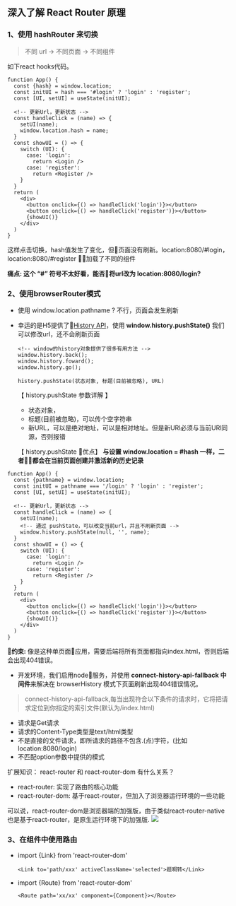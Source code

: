 ## 深入了解 React Router 原理
### 1、使用 hashRouter 来切换
> 不同 url -> 不同页面 -> 不同组件

如下react hooks代码。
```
function App() {
  const {hash} = window.location;
  const initUI = hash === '#login' ? 'login' : 'register';
  const [UI, setUI] = useState(initUI);

  <!-- 更新Url，更新状态 -->
  const handleClick = (name) => {
    setUI(name);
    window.location.hash = name;
  }
  const showUI = () => {
    switch (UI): {
      case: 'login':
        return <Login />
      case: 'register':
        return <Register />
    }
  }
  return (
    <div>
      <button onclick={() => handleClick('login')}></button>
      <button onclick={() => handleClick('register')}></button>
      {showUI()}
    </div>
  )
}
```
这样点击切换，hash值发生了变化，但页面没有刷新。location:8080/#login，location:8080/#register 加载了不同的组件

<b>痛点: 这个 “#” 符号不太好看，能否将url改为 location:8080/login?</b>

### 2、使用browserRouter模式

* 使用 window.location.pathname ? 不行，页面会发生刷新
* 幸运的是H5提供了<a href="https://developer.mozilla.org/zh-CN/docs/Web/API/History_API">History API</a>，使用 <b>window.history.pushState()</b> 我们可以修改url，还不会刷新页面
  ```
  <!-- window的history对象提供了很多有用方法 -->
  window.history.back();
  window.history.foward();
  window.history.go();

  history.pushState(状态对象, 标题(目前被忽略), URL)
  ```
  【 history.pushState 参数详解 】
  + 状态对象，
  + 标题(目前被忽略)，可以传个空字符串
  + 新URL，可以是绝对地址，可以是相对地址。但是新URl必须与当前URl同源，否则报错
  
  【 history.pushState 优点】
  <b>与设置 window.location = #hash 一样，二者都会在当前页面创建并激活新的历史记录</b>
```
function App() {
  const {pathname} = window.location;
  const initUI = pathname === '/login' ? 'login' : 'register';
  const [UI, setUI] = useState(initUI);

  <!-- 更新Url，更新状态 -->
  const handleClick = (name) => {
    setUI(name);
    <!-- 通过 pushState，可以改变当前url，并且不刷新页面 -->
    window.history.pushState(null, '', name);
  }
  const showUI = () => {
    switch (UI): {
      case: 'login':
        return <Login />
      case: 'register':
        return <Register />
    }
  }
  return (
    <div>
      <button onclick={() => handleClick('login')}></button>
      <button onclick={() => handleClick('register')}></button>
      {showUI()}
    </div>
  )
}
```

<b>约束:</b>
像是这种单页面应用，需要后端将所有页面都指向index.html，否则后端会出现404错误。
* 开发环境，我们启用node服务，并使用 <b>connect-history-api-fallback 中间件</b>来解决在 browserHistory 模式下页面刷新出现404错误情况。
> connect-history-api-fallback,每当出现符合以下条件的请求时，它将把请求定位到你指定的索引文件(默认为/index.html)
* 请求是Get请求
* 请求的Content-Type类型是text/html类型
* 不是直接的文件请求，即所请求的路径不包含.(点)字符，(比如 location:8080/login)
* 不匹配option参数中提供的模式
  

扩展知识：
react-router 和 react-router-dom 有什么关系？
* react-router: 实现了路由的核心功能
* react-router-dom: 基于react-router，但加入了浏览器运行环境的一些功能

可以说，react-router-dom是浏览器端的加强版，由于类似react-router-native也是基于react-router，是原生运行环境下的加强版.
<img src="https://upload-images.jianshu.io/upload_images/2979799-ae177bd0fd1e2f9e.png?imageMogr2/auto-orient/strip|imageView2/2/w/506/format/webp">

### 3、在组件中使用路由
* import {Link} from 'react-router-dom'
  ```
  <Link to='path/xxx' activeClassName='selected'>题啊转</Link>
  ```
* import {Route} from 'react-router-dom'
  ```
  <Route path='xx/xx' component={Component}></Route>
  ```
